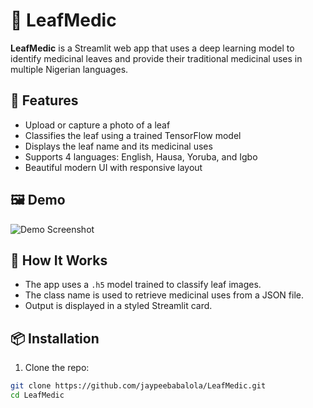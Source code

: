 # 🌿 LeafMedic

**LeafMedic** is a Streamlit web app that uses a deep learning model to identify medicinal leaves and provide their traditional medicinal uses in multiple Nigerian languages.

## 🚀 Features

- Upload or capture a photo of a leaf
- Classifies the leaf using a trained TensorFlow model
- Displays the leaf name and its medicinal uses
- Supports 4 languages: English, Hausa, Yoruba, and Igbo
- Beautiful modern UI with responsive layout

## 🖼 Demo

![Demo Screenshot](https://img.icons8.com/ios-filled/100/ffffff/leaf.png)

## 🧠 How It Works

- The app uses a `.h5` model trained to classify leaf images.
- The class name is used to retrieve medicinal uses from a JSON file.
- Output is displayed in a styled Streamlit card.

## 📦 Installation

1. Clone the repo:

```bash
git clone https://github.com/jaypeebabalola/LeafMedic.git
cd LeafMedic
